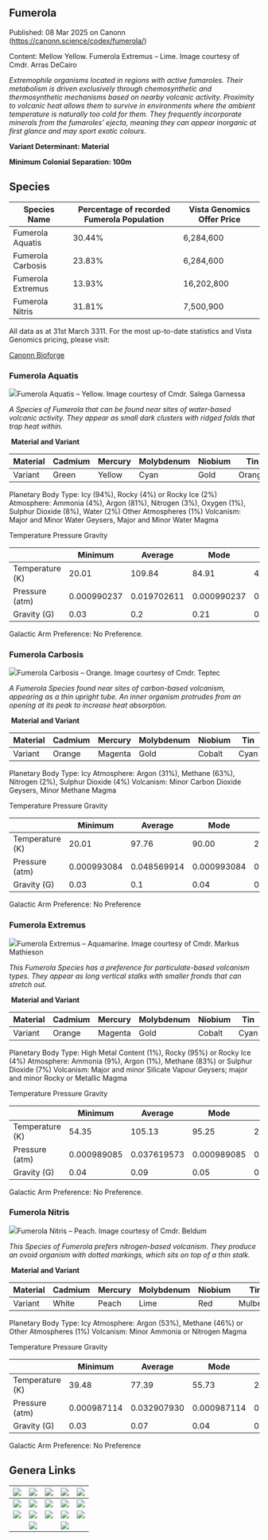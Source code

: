 ## Fumerola

Published: 08 Mar 2025 on Canonn (https://canonn.science/codex/fumerola/)

Content: Mellow Yellow. Fumerola Extremus – Lime. Image courtesy of Cmdr. Arras DeCairo

*Extremophile organisms located in regions with active fumaroles. Their metabolism is driven exclusively through chemosynthetic and thermosynthetic mechanisms based on nearby volcanic activity. Proximity to volcanic heat allows them to survive in environments where the ambient temperature is naturally too cold for them. They frequently incorporate minerals from the fumaroles’ ejecta, meaning they can appear inorganic at first glance and may sport exotic colours.*

**Variant Determinant: Material**

**Minimum Colonial Separation: 100m**

## Species

| **Species Name** | **Percentage of recorded Fumerola Population** | **Vista Genomics Offer Price** |
| --- | --- | --- |
| Fumerola Aquatis | 30.44% | 6,284,600 |
| Fumerola Carbosis | 23.83% | 6,284,600 |
| Fumerola Extremus | 13.93% | 16,202,800 |
| Fumerola Nitris | 31.81% | 7,500,900 |

All data as at 31st March 3311.
For the most up-to-date statistics and Vista Genomics pricing, please visit: 

[Canonn Bioforge](https://canonn-science.github.io/bioforge)

### Fumerola Aquatis

![](https://canonn.science/wp-content/uploads/2024/10/Fumerola-Aquatis-Yellow-Froarks-SQ-P-b5-193-1024x576.png)Fumerola Aquatis – Yellow. Image courtesy of Cmdr. Salega Garnessa

*A Species of Fumerola that can be found near sites of water-based volcanic activity. They appear as small dark clusters with ridged folds that trap heat within.*

 **Material and Variant**

| Material | Cadmium | Mercury | Molybdenum | Niobium | Tin | Tungsten |
| --- | --- | --- | --- | --- | --- | --- |
| Variant | Green | Yellow | Cyan | Gold | Orange | Cobalt |

Planetary Body Type: Icy (94%), Rocky (4%) or Rocky Ice (2%)
Atmosphere: Ammonia (4%), Argon (81%), Nitrogen (3%), Oxygen (1%), Sulphur Dioxide (8%), Water (2%) Other Atmospheres (1%)
Volcanism: Major and Minor Water Geysers, Major and Minor Water Magma

Temperature Pressure Gravity

|  | Minimum | Average | Mode | Maximum |
| --- | --- | --- | --- | --- |
| Temperature (K) | 20.01 | 109.84 | 84.91 | 446.45 |
| Pressure (atm) | 0.000990237 | 0.019702611 | 0.000990237 | 0.098635463 |
| Gravity (G) | 0.03 | 0.2 | 0.21 | 0.27 |

Galactic Arm Preference: No Preference.

### Fumerola Carbosis

![](https://canonn.science/wp-content/uploads/2023/12/Trello_Fumerola_Carbosis_Orange_Teptec-1024x766.png)Fumerola Carbosis – Orange. Image courtesy of Cmdr. Teptec

*A Fumerola Species found near sites of carbon-based volcanism, appearing as a thin upright tube. An inner organism protrudes from an opening at its peak to increase heat absorption.*

 **Material and Variant**

| Material | Cadmium | Mercury | Molybdenum | Niobium | Tin | Tungsten |
| --- | --- | --- | --- | --- | --- | --- |
| Variant | Orange | Magenta | Gold | Cobalt | Cyan | Yellow |

Planetary Body Type: Icy
Atmosphere: Argon (31%), Methane (63%), Nitrogen (2%), Sulphur Dioxide (4%)
Volcanism: Minor Carbon Dioxide Geysers, Minor Methane Magma

Temperature Pressure Gravity

|  | Minimum | Average | Mode | Maximum |
| --- | --- | --- | --- | --- |
| Temperature (K) | 20.01 | 97.76 | 90.00 | 271.27 |
| Pressure (atm) | 0.000993084 | 0.048569914 | 0.000993084 | 0.098627107 |
| Gravity (G) | 0.03 | 0.1 | 0.04 | 0.27 |

Galactic Arm Preference: No Preference

### Fumerola Extremus

![](https://canonn.science/wp-content/uploads/2023/12/Trello_Fumerola_Extremus_Aquamarine_Markus_Mathieson-1024x429.jpg)Fumerola Extremus – Aquamarine. Image courtesy of Cmdr. Markus Mathieson

*This Fumerola Species has a preference for particulate-based volcanism types. They appear as long vertical stalks with smaller fronds that can stretch out.*

 **Material and Variant**

| Material | Cadmium | Mercury | Molybdenum | Niobium | Tin | Tungsten |
| --- | --- | --- | --- | --- | --- | --- |
| Variant | Orange | Magenta | Gold | Cobalt | Cyan | Yellow |

Planetary Body Type: High Metal Content (1%), Rocky (95%) or Rocky Ice (4%)
Atmosphere: Ammonia (9%), Argon (1%), Methane (83%) or Sulphur Dioxide (7%)
Volcanism: Major and minor Silicate Vapour Geysers; major and minor Rocky or Metallic Magma

Temperature Pressure Gravity

|  | Minimum | Average | Mode | Maximum |
| --- | --- | --- | --- | --- |
| Temperature (K) | 54.35 | 105.13 | 95.25 | 203.05 |
| Pressure (atm) | 0.000989085 | 0.037619573 | 0.000989085 | 0.098530313 |
| Gravity (G) | 0.04 | 0.09 | 0.05 | 0.27 |

Galactic Arm Preference: No Preference.

### Fumerola Nitris

![](https://canonn.science/wp-content/uploads/2023/12/Trello_Fumerola_Nitris_Peach_Beldum-1024x576.png)Fumerola Nitris – Peach. Image courtesy of Cmdr. Beldum

*This Species of Fumerola prefers nitrogen-based volcanism. They produce an ovoid organism with dotted markings, which sits on top of a thin stalk.*

 **Material and Variant**

| Material | Cadmium | Mercury | Molybdenum | Niobium | Tin | Tungsten |
| --- | --- | --- | --- | --- | --- | --- |
| Variant | White | Peach | Lime | Red | Mulberry | Aquamarine |

Planetary Body Type: Icy
Atmosphere: Argon (53%), Methane (46%) or Other Atmospheres (1%)
Volcanism: Minor Ammonia or Nitrogen Magma

Temperature Pressure Gravity

|  | Minimum | Average | Mode | Maximum |
| --- | --- | --- | --- | --- |
| Temperature (K) | 39.48 | 77.39 | 55.73 | 248.14 |
| Pressure (atm) | 0.000987114 | 0.032907930 | 0.000987114 | 0.098682082 |
| Gravity (G) | 0.03 | 0.07 | 0.04 | 0.27 |

Galactic Arm Preference: No Preference

## Genera Links

| [![](https://canonn.science/wp-content/uploads/2023/12/Link-Aleoida.png)](http://canonn.science/codex/aleoida "Aleoida") | [![](https://canonn.science/wp-content/uploads/2023/12/Link-Bacteria.png)](http://canonn.science/codex/bacteria "Bacteria") | [![](https://canonn.science/wp-content/uploads/2023/12/Link-Cactoida.png)](http://canonn.science/codex/cactoida "Cactoida") | [![](https://canonn.science/wp-content/uploads/2023/12/Link-Clypeus.png)](http://canonn.science/codex/clypeus "Clypeus") | [![](https://canonn.science/wp-content/uploads/2023/12/Link-Concha.png)](http://canonn.science/codex/concha "Concha") |
| --- | --- | --- | --- | --- |
| [![](https://canonn.science/wp-content/uploads/2025/05/Link-Electricae.png)](http://canonn.science/codex/electricae "Electricae") | [![](https://canonn.science/wp-content/uploads/2023/12/Link-Fonticulua.png)](http://canonn.science/codex/fonticulua "Fonticulua") | [![](https://canonn.science/wp-content/uploads/2023/12/Link-Frutexa.png)](http://canonn.science/codex/frutexa "Frutexa") | [![](https://canonn.science/wp-content/uploads/2023/12/Link-Fumerola.png)](http://canonn.science/codex/fumerola "Fumerola") | [![](https://canonn.science/wp-content/uploads/2023/12/Link-Fungoida.png)](http://canonn.science/codex/fungoida "Fungoida") |
| [![](https://canonn.science/wp-content/uploads/2023/12/Link-Osseus.png)](http://canonn.science/codex/osseus "Osseus") | [![](https://canonn.science/wp-content/uploads/2023/12/Link-Recepta.png)](http://canonn.science/codex/recepta "Recepta") | [![](https://canonn.science/wp-content/uploads/2023/12/Link-Stratum.png)](http://canonn.science/codex/stratum "Stratum") | [![](https://canonn.science/wp-content/uploads/2023/12/Link-Tubus.png)](https://canonn.science/codex/tubus "Tubus") | [![](https://canonn.science/wp-content/uploads/2023/12/Link-Tussock.png)](http://canonn.science/codex/tussock "Tussock") |
|  | [![](https://canonn.science/wp-content/uploads/2023/12/Link-Appendicies.png)](http://canonn.science/codex/appendices "Appendices") |  | [![](https://canonn.science/wp-content/uploads/2023/12/Link-Odyssey-Family.png)](http://canonn.science/codex/odyssey "Odyssey Family") |  |